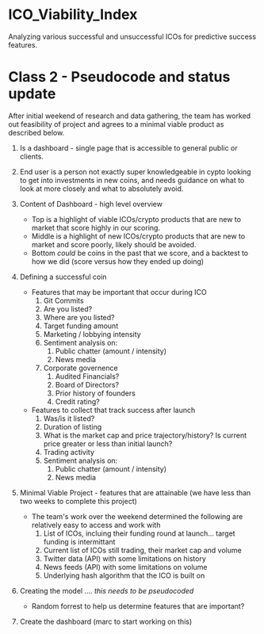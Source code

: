 # ICO_Viability_Index
Analyzing various successful and unsuccessful ICOs for predictive success features.


# Class 2 - Pseudocode and status update
After initial weekend of research and data gathering, the team has worked out feasibility of project and agrees to a minimal viable product as described below.
1. Is a dashboard - single page that is accessible to general public or clients.
2. End user is a person not exactly super knowledgeable in cypto looking to get into investments in new coins, and needs guidance on what to look at more closely and what to absolutely avoid.  
3. Content of Dashboard - high level overview
    - Top is a highlight of viable ICOs/crypto products that are new to market that score highly in our scoring.
    - Middle is a highlight of new ICOs/crypto products that are new to market and score poorly, likely should be avoided.
    - Bottom *could* be coins in the past that we score, and a backtest to how we did (score versus how they ended up doing)
4. Defining a successful coin
    - Features that may be important that occur during ICO
        1. Git Commits
        2. Are you listed?
        3. Where are you listed?
        4. Target funding amount
        5. Marketing / lobbying intensity
        6. Sentiment analysis on:
            1. Public chatter (amount / intensity)
            2. News media
        7. Corporate governence
            1. Audited Financials?
            2. Board of Directors?
            3. Prior history of founders
            4. Credit rating?
    - Features to collect that track success after launch
        1. Was/is it listed? 
        2. Duration of listing
        3. What is the market cap and price trajectory/history?  Is current price greater or less than initial launch?
        4. Trading activity
        5. Sentiment analysis on:
            1. Public chatter (amount / intensity)
            2. News media

5. Minimal Viable Project - features that are attainable (we have less than two weeks to complete this project)
    - The team's work over the weekend determined the following are relatively easy to access and work with
        1. List of ICOs, incluing their funding round at launch... target funding is intermittant
        2. Current list of ICOs still trading, their market cap and volume
        3. Twitter data (API) with some limitations on history
        4. News feeds (API) with some limitations on volume
        5. Underlying hash algorithm that the ICO is built on

6. Creating the model .... *this needs to be pseudocoded*
    - Random forrest to help us determine features that are important?

7. Create the dashboard (marc to start working on this)



